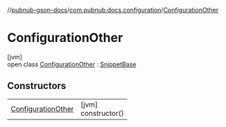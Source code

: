 //[pubnub-gson-docs](../../../index.md)/[com.pubnub.docs.configuration](../index.md)/[ConfigurationOther](index.md)

# ConfigurationOther

[jvm]\
open class [ConfigurationOther](index.md) : [SnippetBase](../../com.pubnub.docs/-snippet-base/index.md)

## Constructors

| | |
|---|---|
| [ConfigurationOther](-configuration-other.md) | [jvm]<br>constructor() |
